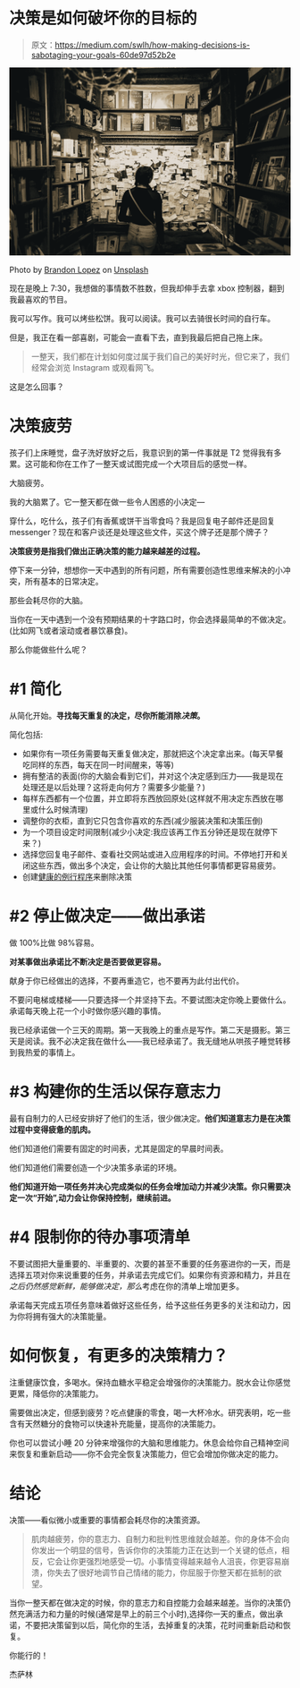 # 决策是如何破坏你的目标的

> 原文：<https://medium.com/swlh/how-making-decisions-is-sabotaging-your-goals-60de97d52b2e>

![](img/620ee876827d2f5d1663da549da4527c.png)

Photo by [Brandon Lopez](https://unsplash.com/@itsbrandonlopez?utm_source=unsplash&utm_medium=referral&utm_content=creditCopyText) on [Unsplash](https://unsplash.com/search/photos/decision?utm_source=unsplash&utm_medium=referral&utm_content=creditCopyText)

现在是晚上 7:30，我想做的事情数不胜数，但我却伸手去拿 xbox 控制器，翻到我最喜欢的节目。

我可以写作。我可以烤些松饼。我可以阅读。我可以去骑很长时间的自行车。

但是，我正在看一部喜剧，可能会一直看下去，直到我最后把自己拖上床。

> 一整天，我们都在计划如何度过属于我们自己的美好时光，但它来了，我们经常会浏览 Instagram 或观看网飞。

这是怎么回事？

# **决策疲劳**

孩子们上床睡觉，盘子洗好放好之后，我意识到的第一件事就是 T2 觉得我有多累。这可能和你在工作了一整天或试图完成一个大项目后的感觉一样。

大脑疲劳。

我的大脑累了。它一整天都在做一些令人困惑的小决定—

穿什么，吃什么，孩子们有香蕉或饼干当零食吗？我是回复电子邮件还是回复 messenger？现在和客户谈还是处理这些文件，买这个牌子还是那个牌子？

**决策疲劳是指我们做出正确决策的能力越来越差的过程。**

停下来一分钟，想想你一天中遇到的所有问题，所有需要创造性思维来解决的小冲突，所有基本的日常决定。

那些会耗尽你的大脑。

当你在一天中遇到一个没有预期结果的十字路口时，你会选择最简单的不做决定。(比如网飞或者滚动或者暴饮暴食)。

那么你能做些什么呢？

# #1 简化

从简化开始。**寻找每天重复的决定，尽你所能消除*决策*。**

简化包括:

*   如果你有一项任务需要每天重复做决定，那就把这个决定拿出来。(每天早餐吃同样的东西，每天在同一时间醒来，等等)
*   拥有整洁的表面(你的大脑会看到它们，并对这个决定感到压力——我是现在处理还是以后处理？这将走向何方？需要多少能量？)
*   每样东西都有一个位置，并立即将东西放回原处(这样就不用决定东西放在哪里或什么时候清理)
*   调整你的衣柜，直到它只包含你喜欢的东西(减少服装决策和决策压倒)
*   为一个项目设定时间限制(减少小决定:我应该再工作五分钟还是现在就停下来？)
*   选择您回复电子邮件、查看社交网站或进入应用程序的时间。不停地打开和关闭这些东西，做出多个决定，会让你的大脑比其他任何事情都更容易疲劳。
*   创建[健康的例行程序](/@jessalynprins/4-things-to-think-about-when-making-a-routine-or-why-your-routine-matters-or-how-to-create-a-bcb0c9e71756)来删除决策

# #2 停止做决定——做出承诺

做 100%比做 98%容易。

**对某事做出承诺比不断决定是否要做更容易。**

献身于你已经做出的选择，不要再重造它，也不要再为此付出代价。

不要问电梯或楼梯——只要选择一个并坚持下去。不要试图决定你晚上要做什么。承诺每天晚上花一个小时做你感兴趣的事情。

我已经承诺做一个三天的周期。第一天我晚上的重点是写作。第二天是摄影。第三天是阅读。我不必决定我在做什么——我已经承诺了。我无缝地从哄孩子睡觉转移到我热爱的事情上。

# #3 构建你的生活以保存意志力

最有自制力的人已经安排好了他们的生活，很少做决定。**他们知道意志力是在决策过程中变得疲惫的肌肉。**

他们知道他们需要有固定的时间表，尤其是固定的早晨时间表。

他们知道他们需要创造一个少决策多承诺的环境。

**他们知道开始一项任务并决心完成类似的任务会增加动力并减少决策。你只需要决定一次“开始”,动力会让你保持控制，继续前进。**

# #4 限制你的待办事项清单

不要试图把大量重要的、半重要的、次要的甚至不重要的任务塞进你的一天，而是选择五项对你来说重要的任务，并承诺去完成它们。如果你有资源和精力，并且在*之后仍然感觉新鲜，能够做决定，那么*考虑在你的清单上增加更多。

承诺每天完成五项任务意味着做好这些任务，给予这些任务更多的关注和动力，因为你将拥有强大的决策能量。

# 如何恢复，有更多的决策精力？

注重健康饮食，多喝水。保持血糖水平稳定会增强你的决策能力。脱水会让你感觉更累，降低你的决策能力。

需要做出决定，但感到疲劳？吃点健康的零食，喝一大杯冷水。研究表明，吃一些含有天然糖分的食物可以快速补充能量，提高你的决策能力。

你也可以尝试小睡 20 分钟来增强你的大脑和思维能力。休息会给你自己精神空间来恢复和重新启动——你不会完全恢复决策能力，但它会增加你做决定的能力。

# 结论

决策——看似微小或重要的事情都会耗尽你的决策资源。

> 肌肉越疲劳，你的意志力、自制力和批判性思维就会越差。你的身体不会向你发出一个明显的信号，告诉你你的决策能力正在达到一个关键的低点，相反，它会让你更强烈地感受一切。小事情变得越来越令人沮丧，你更容易崩溃，你失去了很好地调节自己情绪的能力，你屈服于你整天都在抵制的欲望。

当你一整天都在做决定的时候，你的意志力和自控能力会越来越差。当你的决策仍然充满活力和力量的时候(通常是早上的前三个小时),选择你一天的重点，做出承诺，不要把决策留到以后，简化你的生活，去掉重复的决策，花时间重新启动和恢复。

你能行的！

杰萨林